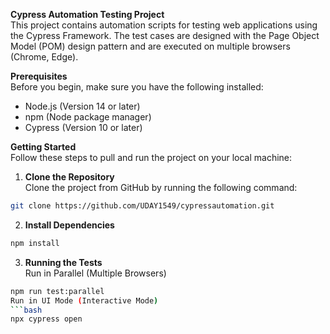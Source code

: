**Cypress Automation Testing Project**  
This project contains automation scripts for testing web applications using the Cypress Framework. The test cases are designed with the Page Object Model (POM) design pattern and are executed on multiple browsers (Chrome, Edge).

**Prerequisites**  
Before you begin, make sure you have the following installed:

- Node.js (Version 14 or later)  
- npm (Node package manager)  
- Cypress (Version 10 or later)  

**Getting Started**  
Follow these steps to pull and run the project on your local machine:  
1. **Clone the Repository**  
Clone the project from GitHub by running the following command:  
```bash  
git clone https://github.com/UDAY1549/cypressautomation.git  
```

2. **Install Dependencies**
```bash
npm install  
```

3. **Running the Tests**  
Run in Parallel (Multiple Browsers)
```bash
npm run test:parallel  
Run in UI Mode (Interactive Mode)
```bash
npx cypress open  
